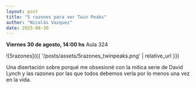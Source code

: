 ```yaml
---
layout: post
title: "5 razones para ver Twin Peaks"
author: "Nicolás Vazquez"
date: 2025-08-30
---
```

**Viernes 30 de agosto, 14:00 hs**
Aula 324

![5razones]({{ '/posts/assets/5razones_twinpeaks.png' | relative_url }})

Una disertación sobre porqué me obsesioné con la mítica serie de David Lynch y las razones por las que todos debemos verla por lo menos una vez en la vida.
